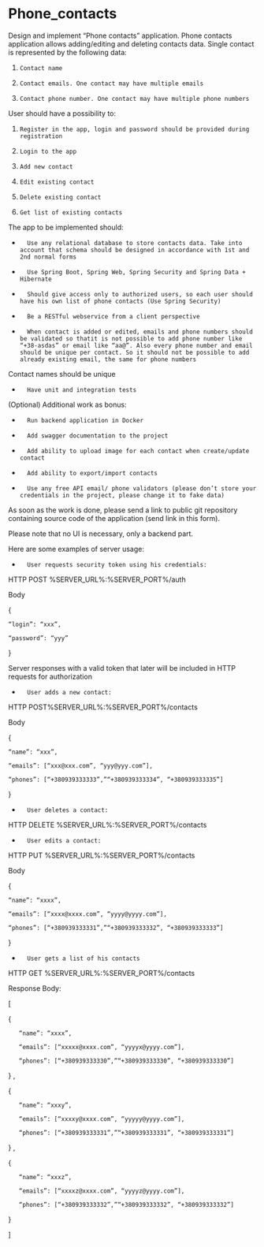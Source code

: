 # Phone_contacts
Design and implement “Phone contacts” application. Phone contacts application allows adding/editing and deleting contacts data. Single contact is represented by the following data:

1.     Contact name

2.     Contact emails. One contact may have multiple emails

3.     Contact phone number. One contact may have multiple phone numbers

User should have a possibility to:

1.     Register in the app, login and password should be provided during registration

2.     Login to the app

3.     Add new contact

4.     Edit existing contact

5.     Delete existing contact

6.     Get list of existing contacts

 

The app to be implemented should:

-       Use any relational database to store contacts data. Take into account that schema should be designed in accordance with 1st and 2nd normal forms

-       Use Spring Boot, Spring Web, Spring Security and Spring Data + Hibernate

-       Should give access only to authorized users, so each user should have his own list of phone contacts (Use Spring Security)

-       Be a RESTful webservice from a client perspective

-       When contact is added or edited, emails and phone numbers should be validated so thatit is not possible to add phone number like “+38-asdas” or email like “aa@”. Also every phone number and email should be unique per contact. So it should not be possible to add already existing email, the same for phone numbers

Contact names should be unique

-       Have unit and integration tests

 

(Optional) Additional work as bonus:

-       Run backend application in Docker

-       Add swagger documentation to the project

-       Add ability to upload image for each contact when create/update contact

-       Add ability to export/import contacts

-       Use any free API email/ phone validators (please don’t store your credentials in the project, please change it to fake data)

 

 As soon as the work is done, please send a link to public git repository containing source code of the application (send link in this form).

  

Please note that no UI is necessary, only a backend part.

 

 

Here are some examples of server usage:

-       User requests security token using his credentials:


HTTP POST %SERVER_URL%:%SERVER_PORT%/auth

Body

{

    “login”: “xxx”,

    “password”: “yyy”

}

Server responses with a valid token that later will be included in HTTP requests for authorization

 

-       User adds a new contact:

 

HTTP POST%SERVER_URL%:%SERVER_PORT%/contacts

Body

{

    “name”: “xxx”,

    “emails”: [“xxx@xxx.com”, “yyy@yyy.com”],

    “phones”: [“+380939333333”,”“+380939333334”, “+380939333335”]

}

 -       User deletes a contact:

HTTP DELETE %SERVER_URL%:%SERVER_PORT%/contacts

 

-       User edits a contact:

HTTP PUT %SERVER_URL%:%SERVER_PORT%/contacts

Body

{

    “name”: “xxxx”,

    “emails”: [“xxxx@xxxx.com”, “yyyy@yyyy.com”],

    “phones”: [“+380939333331”,”“+380939333332”, “+380939333333”]

}

 

-       User gets a list of his contacts

HTTP GET %SERVER_URL%:%SERVER_PORT%/contacts

 

Response Body:

[

   {

       “name”: “xxxx”,

       “emails”: [“xxxxx@xxxx.com”, “yyyyx@yyyy.com”],

       “phones”: [“+380939333330”,”“+380939333330”, “+380939333330”]

   } ,

   {

       “name”: “xxxy”,

       “emails”: [“xxxxy@xxxx.com”, “yyyyy@yyyy.com”],

       “phones”: [“+380939333331”,”“+380939333331”, “+380939333331”]

   } ,

   {

       “name”: “xxxz”,

       “emails”: [“xxxxz@xxxx.com”, “yyyyz@yyyy.com”],

       “phones”: [“+380939333332”,”“+380939333332”, “+380939333332”]

   }

 ]
